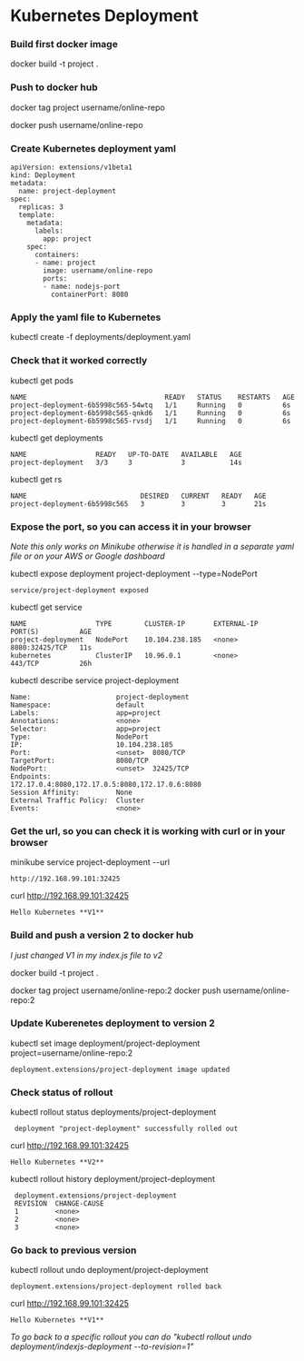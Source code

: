 # Kubernetes Deployment #

### Build first docker image ###
docker build -t project .

### Push to docker hub ###
docker tag project username/online-repo

docker push username/online-repo

### Create Kubernetes deployment yaml ###

```
apiVersion: extensions/v1beta1
kind: Deployment
metadata:
  name: project-deployment
spec:
  replicas: 3
  template:
    metadata:
      labels:
        app: project
    spec:
      containers:
      - name: project
        image: username/online-repo
        ports:
        - name: nodejs-port
          containerPort: 8080
```

### Apply the yaml file to Kubernetes ###
kubectl create -f deployments/deployment.yaml

### Check that it worked correctly ###
kubectl get pods
```
NAME                                  READY   STATUS    RESTARTS   AGE
project-deployment-6b5998c565-54wtq   1/1     Running   0          6s
project-deployment-6b5998c565-qnkd6   1/1     Running   0          6s
project-deployment-6b5998c565-rvsdj   1/1     Running   0          6s
```
kubectl get deployments
```
NAME                 READY   UP-TO-DATE   AVAILABLE   AGE
project-deployment   3/3     3            3           14s
```
kubectl get rs
```
NAME                            DESIRED   CURRENT   READY   AGE
project-deployment-6b5998c565   3         3         3       21s
```

### Expose the port, so you can access it in your browser ###
_Note this only works on Minikube_
_otherwise it is handled in a separate yaml file or on your AWS or Google dashboard_


kubectl expose deployment project-deployment --type=NodePort
```
service/project-deployment exposed
```
kubectl get service
```
NAME                 TYPE        CLUSTER-IP       EXTERNAL-IP   PORT(S)          AGE
project-deployment   NodePort    10.104.238.185   <none>        8080:32425/TCP   11s
kubernetes           ClusterIP   10.96.0.1        <none>        443/TCP          26h
```
kubectl describe service project-deployment
```
Name:                     project-deployment
Namespace:                default
Labels:                   app=project
Annotations:              <none>
Selector:                 app=project
Type:                     NodePort
IP:                       10.104.238.185
Port:                     <unset>  8080/TCP
TargetPort:               8080/TCP
NodePort:                 <unset>  32425/TCP
Endpoints:                172.17.0.4:8080,172.17.0.5:8080,172.17.0.6:8080
Session Affinity:         None
External Traffic Policy:  Cluster
Events:                   <none>
```

### Get the url, so you can check it is working with curl or in your browser ###
minikube service project-deployment --url
```
http://192.168.99.101:32425
```
curl http://192.168.99.101:32425
```
Hello Kubernetes **V1**
```

### Build and push a version 2 to docker hub ###
_I just changed V1 in my index.js file to v2_

docker build -t project .

docker tag project username/online-repo:2
docker push username/online-repo:2

### Update Kuberenetes deployment to version 2 ###
kubectl set image deployment/project-deployment project=username/online-repo:2
```
deployment.extensions/project-deployment image updated
```

### Check status of rollout ###
kubectl rollout status deployments/project-deployment
```
 deployment "project-deployment" successfully rolled out
 ```

 curl http://192.168.99.101:32425
 ```
 Hello Kubernetes **V2**
 ```

kubectl rollout history deployment/project-deployment

```
 deployment.extensions/project-deployment
 REVISION  CHANGE-CAUSE
 1         <none>
 2         <none>
 3         <none>
 ```

### Go back to previous version ###

kubectl rollout undo deployment/project-deployment
```
deployment.extensions/project-deployment rolled back
```
curl http://192.168.99.101:32425
```
Hello Kubernetes **V1**
```

_To go back to a specific rollout you can do "kubectl rollout undo deployment/indexjs-deployment --to-revision=1"_
